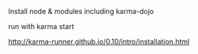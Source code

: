 Install node & modules including karma-dojo

run with karma start


http://karma-runner.github.io/0.10/intro/installation.html
